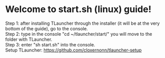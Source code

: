 # Welcome to start.sh (linux) guide!                                                                                                                       
Step 1: after installing TLauncher through the installer (it will be at the very bottom of the guide), go to the console.                                   
Step 2: type in the console "cd ~/tlauncher/start/" you will move to the folder with TLauncher.                                                             
Step 3: enter "sh start.sh" into the console.                                                                                                               
Setup TLauncher: https://github.com/cloxernonn/tlauncher-setup                                                                                             
